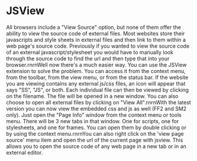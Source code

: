 # JSView
All browsers include a "View Source" option, but none of them offer the ability to view the source code of external files. Most websites store their javascripts and style sheets in external files and then link to them within a web page's source code. Previously if you wanted to view the source code of an external javascript/stylesheet you would have to manually look through the source code to find the url and then type that into your browser.rnrnWell now there's a much easier way. You can use the JSView extension to solve the problem. You can access it from the context menu, from the toolbar, from the view menu, or from the status bar. If the website you are viewing contains any external js/css files, an icon will appear that says "SS", "JS", or both. Each individual file can then be viewed by clicking on the filename. The file will be opened in a new window. You can also choose to open all external files by clicking on "View All".rnrnWith the latest version you can now view the embedded css and js as well (FF2 and SM2 only). Just open the "Page Info" window from the context menu or tools menu. There will be 3 new tabs in that window. One for scripts, one for stylesheets, and one for frames. You can open them by double clicking or by using the context menu.rnrnYou can also right click on the 'view page source' menu item and open the url of the current page with jsview. This allows you to open the source code of any web page in a new tab or in an external editor.
